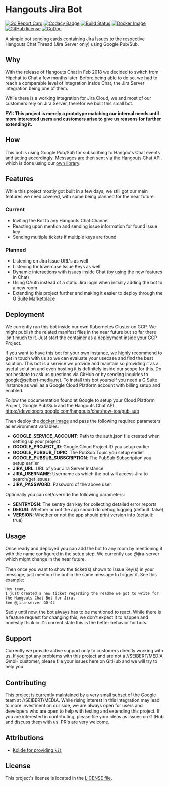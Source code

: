 # Hangouts Jira Bot

[![Go Report Card](https://goreportcard.com/badge/github.com/seibert-media/hangouts-jira-bot)](https://goreportcard.com/report/github.com/seibert-media/hangouts-jira-bot)
[![Codacy Badge](https://api.codacy.com/project/badge/Grade/72cc701000034d60a0f5caeace0878de)](https://www.codacy.com/app/seibert-media/hangouts-jira-bot?utm_source=github.com&amp;utm_medium=referral&amp;utm_content=seibert-media/hangouts-jira-bot&amp;utm_campaign=Badge_Grade)
[![Build Status](https://travis-ci.org/seibert-media/hangouts-jira-bot.svg?branch=master)](https://travis-ci.org/seibert-media/hangouts-jira-bot)
[![Docker Image](https://quay.io/repository/seibertmedia/hangouts-jira-bot/status "Docker Image")](https://quay.io/repository/seibertmedia/hangouts-jira-bot)
[![GitHub license](https://img.shields.io/badge/license-AGPL-blue.svg)](https://raw.githubusercontent.com/seibert-media/hangouts-jira-bot/master/LICENSE)
[![GoDoc](https://img.shields.io/badge/godoc-reference-blue.svg)](https://godoc.org/github.com/seibert-media/hangouts-jira-bot)

A simple bot sending cards containing Jira Issues to the respective Hangouts Chat Thread (Jira Server only) using Google Pub/Sub.

## Why

With the release of Hangouts Chat in Feb 2018 we decided to switch from Hipchat to Chat a few months later. Before being able to do so, we had to reach a comparable level of integration inside Chat, the Jira Server integration being one of them.

While there is a working integration for Jira Cloud, we and most of our customers rely on Jira Server, therefor we built this small bot.

**FYI: This project is merely a prototype matching our internal needs until more interested users and customers arise to give us reasons for further extending it.**

## How

This bot is using Google Pub/Sub for subscribing to Hangouts Chat events and acting accordingly.
Messages are then sent via the Hangouts Chat API, which is done using our [own library](https://github.com/seibert-media/go-hangouts).

## Features

While this project mostly got built in a few days, we still got our main features we need covered, with some being planned for the near future.

### Current

* Inviting the Bot to any Hangouts Chat Channel
* Reacting upon mention and sending issue information for found issue key
* Sending multiple tickets if multiple keys are found

### Planned

* Listening on Jira Issue URL's as well
* Listening for lowercase Issue Keys as well
* Dynamic interactions with issues inside Chat (by using the new features in Chat)
* Using OAuth instead of a static Jira login when initially adding the bot to a new room
* Extending this project further and making it easier to deploy through the G Suite Marketplace

## Deployment

We currently run this bot inside our own Kubernetes Cluster on GCP. We might publish the related manifest files in the near future but so far there isn't much to it. Just start the container as a deployment inside your GCP Project.

If you want to have this bot for your own instance, we highly recommend to get in touch with us so we can evaluate your usecase and find the best solution. This bot is a service we provide and maintain so providing it as a useful solution and even hosting it is definitely inside our scope for this.
Do not hesitate to ask us questions via GitHub or by sending inquiries to [google@seibert-media.net](mailto:google@seibert-media.net).
To install this bot yourself you need a G Suite instance as well as a Google Cloud Platform account with billing setup and enabled.

Follow the documentation found at Google to setup your Cloud Platform Project, Google Pub/Sub and the Hangouts Chat API: https://developers.google.com/hangouts/chat/how-tos/pub-sub

Then deploy the [docker image](https://quay.io/repository/seibertmedia/hangouts-jira-bot) and pass the following required parameters as environment variables:

* **GOOGLE_SERVICE_ACCOUNT**: Path to the auth.json file created when setting up your project
* **GOOGLE_PROJECT_ID**: Google Cloud Project ID you setup earlier
* **GOOGLE_PUBSUB_TOPIC**: The PubSub Topic you setup earlier
* **GOOGLE_PUBSUB_SUBSCRIPTION**: The PubSub Subscription you setup earlier
* **JIRA_URL**: URL of your Jira Server Instance
* **JIRA_USERNAME**: Username as which the bot will access Jira to search/get Issues
* **JIRA_PASSWORD**: Password of the above user

Optionally you can set/override the following parameters:

* **SENTRYDSN**: The sentry dsn key for collecting detailed error reports
* **DEBUG**: Whether or not the app should do debug logging (default: false)
* **VERSION**: Whether or not the app should print version info (default: true)

## Usage

Once ready and deployed you can add the bot to any room by mentioning it with the name configured in the setup step. We currently use @jira-server which might change in the near future.

Then once you want to show the ticket(s) shown to Issue Key(s) in your message, just mention the bot in the same message to trigger it. See this example:

```none
Hey team,
I just created a new ticket regarding the readme we got to write for the Hangouts Chat Bot for Jira.
See @jira-server GD-42
```

Sadly until now, the bot always has to be mentioned to react. While there is a feature request for changing this, we don't expect it to happen and honestly think in it's current state this is the better behavior for bots.

## Support

Currently we provide active support only to customers directly working with us. If you got any problems with this project and are not a //SEIBERT/MEDIA GmbH customer, please file your issues here on GitHub and we will try to help you.

## Contributing

This project is currently maintained by a very small subset of the Google team at //SEIBERT/MEDIA.
While rising interest in this integration may lead to more investment on our side, we are always open for users and developers who are open to help with testing and extending this project.
If you are interested in contributing, please file your ideas as issues on GitHub and discuss them with us. PR's are very welcome.

## Attributions

* [Kolide for providing `kit`](https://github.com/kolide/kit)

## License

This project's license is located in the [LICENSE file](LICENSE).